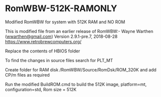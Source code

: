 # RomWBW-512K-RAMONLY
Modified RomWBW for system with 512K RAM and NO ROM

This is modified file from an earlier release of RomWBW:-
Wayne Warthen (wwarthen@gmail.com)
Version 2.9.1-pre.7, 2018-08-28
https://www.retrobrewcomputers.org/

Replace the contents of HBIOS folder

To find the changes in source files search for PLT_MT

Create folder for RAM disk /RomWBW/Source/RomDsk/ROM_320K and add CP/m files as required

Run the modified BuildROM.cmd to build the 512K image, platform=mt, configuration=std, Rom size = 512K
